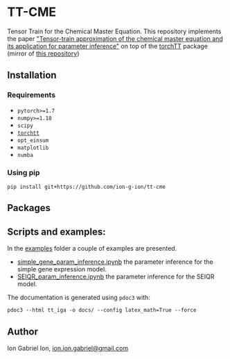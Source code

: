 # TT-CME

Tensor Train for the Chemical Master Equation. 
This repository implements the paper ["Tensor-train approximation of the chemical master equation and its application for parameter inference"](https://aip.scitation.org/doi/10.1063/5.0045521) on top of the [torchTT](https://github.com/ion-g-ion/torchTT) package (mirror of [this repository](https://github.com/ion-g-ion/paper-cme-tt))

## Installation

### Requirements

 * `pytorch>=1.7`
 * `numpy>=1.18`
 * `scipy`
 * [`torchtt`](https://github.com/ion-g-ion/torchtt)
 * `opt_einsum`
 * `matplotlib`
 * `numba`
### Using pip

```
pip install git+https://github.com/ion-g-ion/tt-cme
```

## Packages

## Scripts and examples:

In the [examples](./examples/) folder a couple of examples are presented. 

* [simple_gene_param_inference.ipynb](./examples/simple_gene_param_inference.ipynb) the parameter inference for the simple gene expression model.
* [SEIQR_param_inference.ipynb](./examples/SEIQR_param_inference.ipynb) the parameter inference for the SEIQR model.

The documentation is generated using `pdoc3` with:

```
pdoc3 --html tt_iga -o docs/ --config latex_math=True --force
```

## Author

Ion Gabriel Ion, ion.ion.gabriel@gmail.com